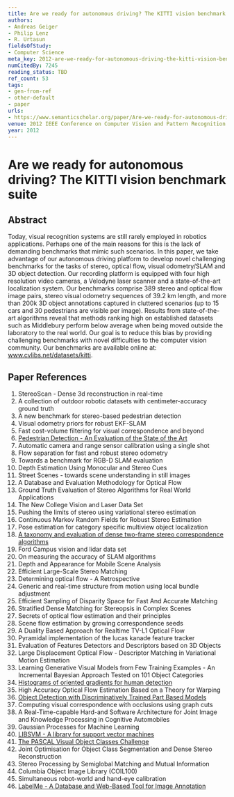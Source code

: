 ```yaml
---
title: Are we ready for autonomous driving? The KITTI vision benchmark suite
authors:
- Andreas Geiger
- Philip Lenz
- R. Urtasun
fieldsOfStudy:
- Computer Science
meta_key: 2012-are-we-ready-for-autonomous-driving-the-kitti-vision-benchmark-suite
numCitedBy: 7245
reading_status: TBD
ref_count: 53
tags:
- gen-from-ref
- other-default
- paper
urls:
- https://www.semanticscholar.org/paper/Are-we-ready-for-autonomous-driving-The-KITTI-suite-Geiger-Lenz/de5b0fd02ea4f4d67fe3ae0d74603b9822df4e42?sort=total-citations
venue: 2012 IEEE Conference on Computer Vision and Pattern Recognition
year: 2012
---
```


# Are we ready for autonomous driving? The KITTI vision benchmark suite

## Abstract

Today, visual recognition systems are still rarely employed in robotics applications. Perhaps one of the main reasons for this is the lack of demanding benchmarks that mimic such scenarios. In this paper, we take advantage of our autonomous driving platform to develop novel challenging benchmarks for the tasks of stereo, optical flow, visual odometry/SLAM and 3D object detection. Our recording platform is equipped with four high resolution video cameras, a Velodyne laser scanner and a state-of-the-art localization system. Our benchmarks comprise 389 stereo and optical flow image pairs, stereo visual odometry sequences of 39.2 km length, and more than 200k 3D object annotations captured in cluttered scenarios (up to 15 cars and 30 pedestrians are visible per image). Results from state-of-the-art algorithms reveal that methods ranking high on established datasets such as Middlebury perform below average when being moved outside the laboratory to the real world. Our goal is to reduce this bias by providing challenging benchmarks with novel difficulties to the computer vision community. Our benchmarks are available online at: www.cvlibs.net/datasets/kitti.

## Paper References

1. StereoScan - Dense 3d reconstruction in real-time
2. A collection of outdoor robotic datasets with centimeter-accuracy ground truth
3. A new benchmark for stereo-based pedestrian detection
4. Visual odometry priors for robust EKF-SLAM
5. Fast cost-volume filtering for visual correspondence and beyond
6. [Pedestrian Detection - An Evaluation of the State of the Art](2012-pedestrian-detection-an-evaluation-of-the-state-of-the-art)
7. Automatic camera and range sensor calibration using a single shot
8. Flow separation for fast and robust stereo odometry
9. Towards a benchmark for RGB-D SLAM evaluation
10. Depth Estimation Using Monocular and Stereo Cues
11. Street Scenes - towards scene understanding in still images
12. A Database and Evaluation Methodology for Optical Flow
13. Ground Truth Evaluation of Stereo Algorithms for Real World Applications
14. The New College Vision and Laser Data Set
15. Pushing the limits of stereo using variational stereo estimation
16. Continuous Markov Random Fields for Robust Stereo Estimation
17. Pose estimation for category specific multiview object localization
18. [A taxonomy and evaluation of dense two-frame stereo correspondence algorithms](2001-a-taxonomy-and-evaluation-of-dense-two-frame-stereo-correspondence-algorithms)
19. Ford Campus vision and lidar data set
20. On measuring the accuracy of SLAM algorithms
21. Depth and Appearance for Mobile Scene Analysis
22. Efficient Large-Scale Stereo Matching
23. Determining optical flow - A Retrospective
24. Generic and real-time structure from motion using local bundle adjustment
25. Efficient Sampling of Disparity Space for Fast And Accurate Matching
26. Stratified Dense Matching for Stereopsis in Complex Scenes
27. Secrets of optical flow estimation and their principles
28. Scene flow estimation by growing correspondence seeds
29. A Duality Based Approach for Realtime TV-L1 Optical Flow
30. Pyramidal implementation of the lucas kanade feature tracker
31. Evaluation of Features Detectors and Descriptors based on 3D Objects
32. Large Displacement Optical Flow - Descriptor Matching in Variational Motion Estimation
33. Learning Generative Visual Models from Few Training Examples - An Incremental Bayesian Approach Tested on 101 Object Categories
34. [Histograms of oriented gradients for human detection](2005-histograms-of-oriented-gradients-for-human-detection)
35. High Accuracy Optical Flow Estimation Based on a Theory for Warping
36. [Object Detection with Discriminatively Trained Part Based Models](2009-object-detection-with-discriminatively-trained-part-based-models)
37. Computing visual correspondence with occlusions using graph cuts
38. A Real-Time-capable Hard-and Software Architecture for Joint Image and Knowledge Processing in Cognitive Automobiles
39. Gaussian Processes for Machine Learning
40. [LIBSVM - A library for support vector machines](2011-libsvm-a-library-for-support-vector-machines)
41. [The PASCAL Visual Object Classes Challenge](2006-the-pascal-visual-object-classes-challenge)
42. Joint Optimisation for Object Class Segmentation and Dense Stereo Reconstruction
43. Stereo Processing by Semiglobal Matching and Mutual Information
44. Columbia Object Image Library (COIL100)
45. Simultaneous robot-world and hand-eye calibration
46. [LabelMe - A Database and Web-Based Tool for Image Annotation](2007-labelme-a-database-and-web-based-tool-for-image-annotation)

